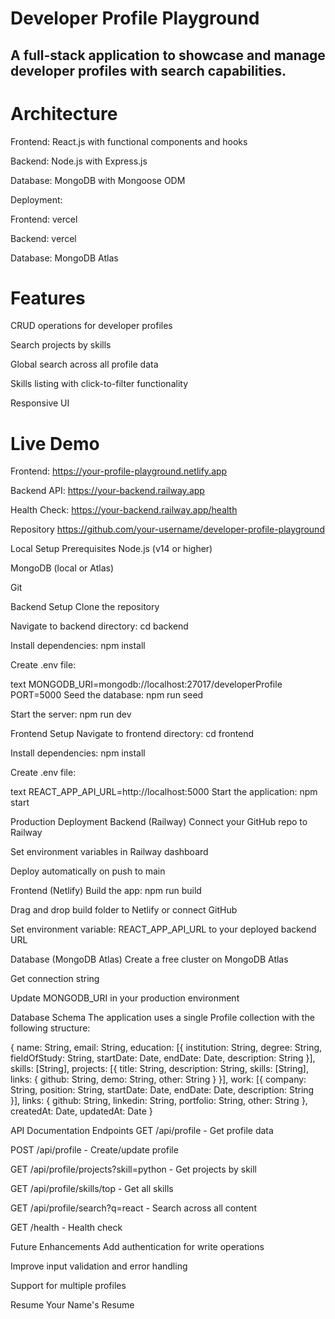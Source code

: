 # Developer Profile Playground

## A full-stack application to showcase and manage developer profiles with search capabilities.

# Architecture
Frontend: React.js with functional components and hooks

Backend: Node.js with Express.js

Database: MongoDB with Mongoose ODM

Deployment:

Frontend: vercel

Backend: vercel

Database: MongoDB Atlas

# Features
CRUD operations for developer profiles

Search projects by skills

Global search across all profile data

Skills listing with click-to-filter functionality

Responsive UI

# Live Demo
Frontend: https://your-profile-playground.netlify.app

Backend API: https://your-backend.railway.app

Health Check: https://your-backend.railway.app/health

Repository
https://github.com/your-username/developer-profile-playground

Local Setup
Prerequisites
Node.js (v14 or higher)

MongoDB (local or Atlas)

Git

Backend Setup
Clone the repository

Navigate to backend directory: cd backend

Install dependencies: npm install

Create .env file:

text
MONGODB_URI=mongodb://localhost:27017/developerProfile
PORT=5000
Seed the database: npm run seed

Start the server: npm run dev

Frontend Setup
Navigate to frontend directory: cd frontend

Install dependencies: npm install

Create .env file:

text
REACT_APP_API_URL=http://localhost:5000
Start the application: npm start

Production Deployment
Backend (Railway)
Connect your GitHub repo to Railway

Set environment variables in Railway dashboard

Deploy automatically on push to main

Frontend (Netlify)
Build the app: npm run build

Drag and drop build folder to Netlify or connect GitHub

Set environment variable: REACT_APP_API_URL to your deployed backend URL

Database (MongoDB Atlas)
Create a free cluster on MongoDB Atlas

Get connection string

Update MONGODB_URI in your production environment

Database Schema
The application uses a single Profile collection with the following structure:

{
  name: String,
  email: String,
  education: [{
    institution: String,
    degree: String,
    fieldOfStudy: String,
    startDate: Date,
    endDate: Date,
    description: String
  }],
  skills: [String],
  projects: [{
    title: String,
    description: String,
    skills: [String],
    links: {
      github: String,
      demo: String,
      other: String
    }
  }],
  work: [{
    company: String,
    position: String,
    startDate: Date,
    endDate: Date,
    description: String
  }],
  links: {
    github: String,
    linkedin: String,
    portfolio: String,
    other: String
  },
  createdAt: Date,
  updatedAt: Date
}


API Documentation
Endpoints
GET /api/profile - Get profile data

POST /api/profile - Create/update profile

GET /api/profile/projects?skill=python - Get projects by skill

GET /api/profile/skills/top - Get all skills

GET /api/profile/search?q=react - Search across all content

GET /health - Health check

Future Enhancements
Add authentication for write operations

Improve input validation and error handling

Support for multiple profiles

Resume
Your Name's Resume